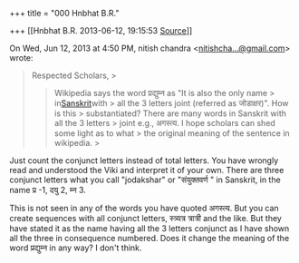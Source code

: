 +++
title = "000 Hnbhat B.R."

+++
[[Hnbhat B.R.	2013-06-12, 19:15:53 [Source](https://groups.google.com/g/samskrita/c/u93BGUmCNHo)]]



  

  
  

On Wed, Jun 12, 2013 at 4:50 PM, nitish chandra \<[nitishcha...@gmail.com]()\> wrote:  

> Respected Scholars, >
> 
> > Wikipedia says the word प्रद्युम्न as "It is also the only name > in[Sanskrit](http://en.wikipedia.org/wiki/Sanskrit "Sanskrit")with > all the 3 letters joint (referred as जोडाक्षर)". How is this > substantiated? There are many words in Sanskrit with all the 3 letters > joint e.g., अगस्त्य. I hope scholars can shed some light as to what > the original meaning of the sentence in wikipedia. >
> 
> > 
> >   
> > 

  

Just count the conjunct letters instead of total letters. You have wrongly read and understood the Viki and interpret it of your own. There are three conjunct letters what you call "jodakshar" or "संयुक्तवर्ण " in Sanskrit, in the name प्र -1, दयु 2, म्न 3.

  

This is not seen in any of the words you have quoted अगस्त्य. But you can create sequences with all conjunct letters, स्त्र्यत्र त्रात्री and the like. But they have stated it as the name having all the 3 letters conjunct as I have shown all the three in consequence numbered. Does it change the meaning of the word प्रद्युम्न in any way? I don't think.



